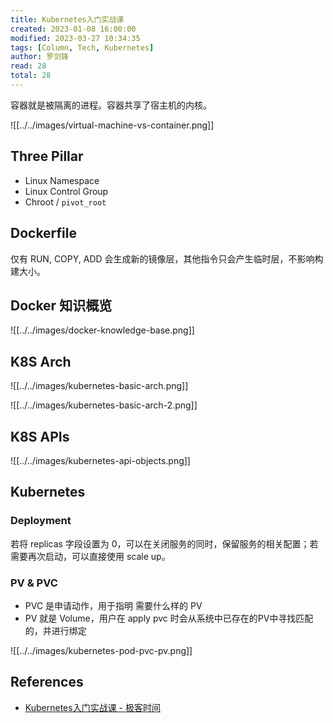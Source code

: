 ```yaml
---
title: Kubernetes入门实战课
created: 2023-01-08 16:00:00
modified: 2023-03-27 10:34:35
tags: [Column, Tech, Kubernetes]
author: 罗剑锋
read: 28
total: 28
---
```


容器就是被隔离的进程。容器共享了宿主机的内核。

![[../../images/virtual-machine-vs-container.png]]

## Three Pillar

- Linux Namespace
- Linux Control Group
- Chroot / `pivot_root`

## Dockerfile

仅有 RUN, COPY, ADD 会生成新的镜像层，其他指令只会产生临时层，不影响构建大小。

## Docker 知识概览

![[../../images/docker-knowledge-base.png]]

## K8S Arch

![[../../images/kubernetes-basic-arch.png]]

![[../../images/kubernetes-basic-arch-2.png]]

## K8S APIs

![[../../images/kubernetes-api-objects.png]]

## Kubernetes

### Deployment

若将 replicas 字段设置为 0，可以在关闭服务的同时，保留服务的相关配置；若需要再次启动，可以直接使用 scale up。

### PV & PVC

- PVC 是申请动作，用于指明 需要什么样的 PV
- PV 就是 Volume，用户在 apply pvc 时会从系统中已存在的PV中寻找匹配的，并进行绑定

![[../../images/kubernetes-pod-pvc-pv.png]]

## References

- [Kubernetes入门实战课 - 极客时间](http://localhost)
